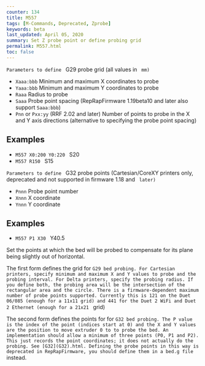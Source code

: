 ```yaml
---
counter: 134
title: M557
tags: [M-Commands, Deprecated, Zprobe] 
keywords: beta 
last_updated: April 05, 2020 
summary: Set Z probe point or define probing grid 
permalink: M557.html
toc: false 
---
```



`Parameters to define ` G29 probe grid (all values in  ` mm)`

* `Xaaa:bbb` Minimum and maximum X coordinates to probe
* `Yaaa:bbb` Minimum and maximum Y coordinates to probe
* `Raaa` Radius to probe
* `Saaa` Probe point spacing (RepRapFirmware 1.19beta10 and later also support `Saaa:bbb`)
* `Pnn` or `Pxx:yy` (RRF 2.02 and later) Number of points to probe in the X and Y axis directions (alternative to specifying the probe point spacing)

## Examples

* ` M557 X0:200 Y0:220  ` S20
* ` M557 R150  ` S15

`Parameters to define ` G32 probe points (Cartesian/CoreXY printers only, deprecated and not supported in firmware 1.18 and  ` later)`

* `Pnnn` Probe point number
* `Xnnn` X coordinate
* `Ynnn` Y coordinate

## Examples

* ` M557 P1 X30  ` Y40.5

Set the points at which the bed will be probed to compensate for its plane being slightly out of horizontal.

The first form defines the grid for ` G29 bed probing. For Cartesian printers, specify minimum and maximum X and Y values to probe and the probing interval. For Delta printers, specify the probing radius. If you define both, the probing area will be the intersection of the rectangular area and the circle. There is a firmware-dependent maximum number of probe points supported. Currently this is 121 on the Duet 06/085 (enough for a 11x11 grid) and 441 for the Duet 2 WiFi and Duet 2 Ethernet (enough for a 21x21  ` grid)

The second form defines the points for for ` G32 bed probing. The P value is the index of the point (indices start at 0) and the X and Y values are the position to move extruder 0 to to probe the bed. An implementation should allow a minimum of three points (P0, P1 and P2). This just records the point coordinates; it does not actually do the probing. See [G32](G32).html. Defining the probe points in this way is deprecated in RepRapFirmware, you should define them in a bed.g file  ` instead.

